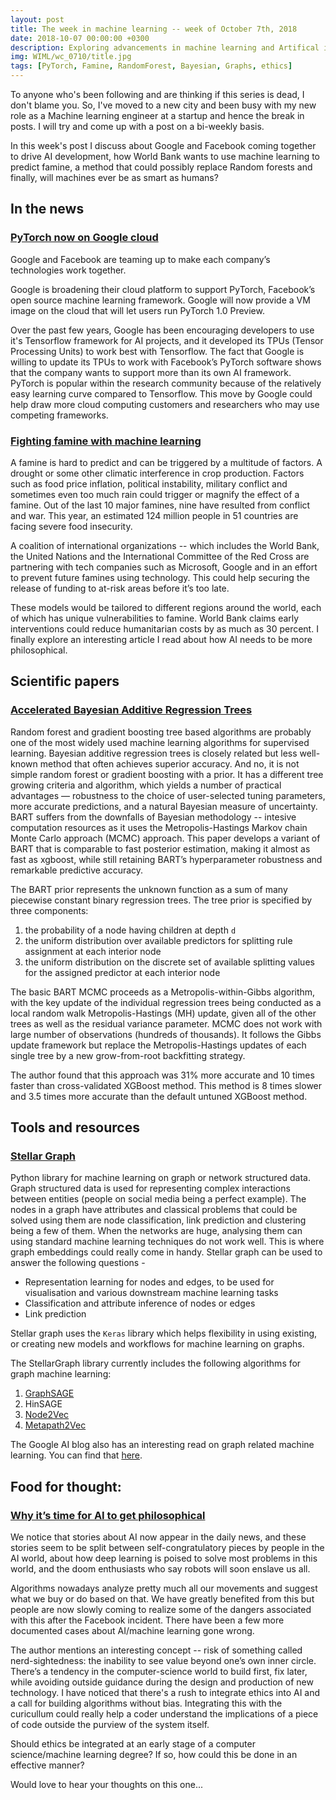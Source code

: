 ```yaml
---
layout: post
title: The week in machine learning -- week of October 7th, 2018
date: 2018-10-07 00:00:00 +0300
description: Exploring advancements in machine learning and Artifical intelligence
img: WIML/wc_0710/title.jpg
tags: [PyTorch, Famine, RandomForest, Bayesian, Graphs, ethics]
---
```


To anyone who's been following and are thinking if this series is dead, I don't blame you. So, I've moved to a new city and been busy with my new role as a Machine learning engineer at a startup and hence the break in posts. I will try and come up with a post on a bi-weekly basis.

In this week's post I discuss about Google and Facebook coming together to drive AI development, how World Bank wants to use machine learning to predict famine, a method that could possibly replace Random forests and finally, will machines ever be as smart as humans?

## In the news

### [PyTorch now on Google cloud](https://cloud.google.com/blog/products/ai-machine-learning/introducing-pytorch-across-google-cloud)
Google and Facebook are teaming up to make each company’s technologies work together.

Google is broadening their cloud platform to support PyTorch, Facebook’s open source machine learning framework. Google will now provide a VM image on the cloud that will let users run PyTorch 1.0 Preview.

Over the past few years, Google has been encouraging developers to use it's Tensorflow framework for AI projects, and it developed its TPUs (Tensor Processing Units) to work best with Tensorflow. The fact that Google is willing to update its TPUs to work with Facebook’s PyTorch software shows that the company wants to support more than its own AI framework. PyTorch is popular within the research community because of the relatively easy learning curve compared to Tensorflow. This move by Google could help draw more cloud computing customers and researchers who may use competing frameworks.

### [Fighting famine with machine learning](https://www.washingtonpost.com/technology/2018/09/23/world-banks-latest-tool-fighting-famine-artificial-intelligence/?noredirect=on&utm_term=.65bcad34d90b)
A famine is hard to predict and can be triggered by a multitude of factors. A drought or some other climatic interference in crop production. Factors such as food price inflation, political instability, military conflict and sometimes even too much rain could trigger or magnify the effect of a famine. Out of the last 10 major famines, nine have resulted from conflict and war. This year, an estimated 124 million people in 51 countries are facing severe food insecurity.

A coalition of international organizations -- which includes the World Bank, the United Nations and the International Committee of the Red Cross are partnering with tech companies such as Microsoft, Google and in an effort to prevent future famines using technology. This could help securing the release of funding to at-risk areas before it’s too late.

These models would be tailored to different regions around the world, each of which has unique vulnerabilities to famine. World Bank claims early interventions could reduce humanitarian costs by as much as 30 percent. I finally explore an interesting article I read about how AI needs to be more philosophical.

## Scientific papers

### [Accelerated Bayesian Additive Regression Trees](https://arxiv.org/pdf/1810.02215v1.pdf)

Random forest and gradient boosting tree based algorithms are probably one of the most widely used machine learning algorithms for supervised learning. Bayesian additive regression trees is closely related but less well-known method that often achieves superior accuracy. And no, it is not simple random forest or gradient boosting with a prior. It has a different tree growing criteria and algorithm, which yields a number of practical advantages — robustness to the choice of user-selected tuning parameters, more accurate predictions, and a natural Bayesian measure of
uncertainty. BART suffers from the downfalls of Bayesian methodology -- intesive computation resources as it uses the Metropolis-Hastings
Markov chain Monte Carlo approach (MCMC) approach. This paper develops a variant of BART that is comparable to fast posterior estimation, making it almost as fast as xgboost, while still retaining BART’s hyperparameter robustness and remarkable predictive accuracy.

The BART prior represents the unknown function as a sum of many piecewise constant binary regression trees. The tree prior is specified by three components:
1. the probability of a node having children at depth `d`
2. the uniform distribution over available predictors for splitting rule assignment at each interior node
3.  the uniform distribution on the discrete set of available splitting values for the assigned predictor at each interior node

The basic BART MCMC proceeds as a Metropolis-within-Gibbs algorithm, with the key update of the individual regression trees being conducted as a local random walk Metropolis-Hastings (MH) update, given all of the other trees as well as the residual variance parameter. MCMC does not work with large number of observations (hundreds of thousands). It follows the Gibbs update framework but replace the Metropolis-Hastings updates of each single tree by a new grow-from-root backfitting strategy.

The author found that this approach was 31% more accurate and 10 times faster than cross-validated XGBoost method. This method is 8 times slower and 3.5 times more accurate than the default untuned XGBoost method.

## Tools and resources

### [Stellar Graph](https://github.com//stellargraph/stellargraph)

Python library for machine learning on graph or network structured data. Graph structured data is used for representing complex interactions between entities (people on social media being a perfect example). The nodes in a graph have attributes and classical problems that could be solved using them are node classification, link prediction and clustering being a few of them. When the networks are huge, analysing them can using standard machine learning techniques do not work well. This is where graph embeddings could really come in handy. Stellar graph can be used to answer the following questions -
 - Representation learning for nodes and edges, to be used for visualisation and various downstream machine learning tasks
 - Classification and attribute inference of nodes or edges
 - Link prediction

Stellar graph uses the `Keras` library which helps flexibility in using existing, or creating new models and workflows for machine learning on graphs.

The StellarGraph library currently includes the following algorithms for graph machine learning:

1. [GraphSAGE](http://snap.stanford.edu/graphsage/)
2. HinSAGE
3. [Node2Vec](https://snap.stanford.edu/node2vec/)
4. [Metapath2Vec](https://ericdongyx.github.io/metapath2vec/m2v.html)

The Google AI blog also has an interesting read on graph related machine learning. You can find that [here](https://ai.googleblog.com/2016/10/graph-powered-machine-learning-at-google.html).

## Food for thought:

### [Why it’s time for AI to get philosophical](https://www.theglobeandmail.com/opinion/article-deep-learning-why-its-time-for-ai-to-get-philosophical/)

We notice that stories about AI now appear in the daily news, and these stories seem to be split between self-congratulatory pieces by people in the AI world, about how deep learning is poised to solve most problems in this world, and the doom enthusiasts who say robots will soon enslave us all.

Algorithms nowadays analyze pretty much all our movements and suggest what we buy or do based on that. We have greatly benefited from this but people are now slowly coming to realize some of the dangers associated with this after the Facebook incident. There have been a few more documented cases about AI/machine learning gone wrong.

The author mentions an interesting concept -- risk of something called nerd-sightedness: the inability to see value beyond one’s own inner circle. There’s a tendency in the computer-science world to build first, fix later, while avoiding outside guidance during the design and production of new technology. I have noticed that there's a rush to integrate ethics into AI and a call for building algorithms without bias. Integrating this with the curicullum could really help a coder understand the implications of a piece of code outside the purview of the system itself.

Should ethics be integrated at an early stage of a computer science/machine learning degree? If so, how could this be done in an effective manner?

Would love to hear your thoughts on this one...  
